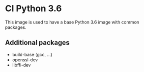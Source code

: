 # CI Python 3.6

This image is used to have a base Python 3.6 image with common packages.

## Additional packages

* build-base (gcc, ...)
* openssl-dev
* libffi-dev
